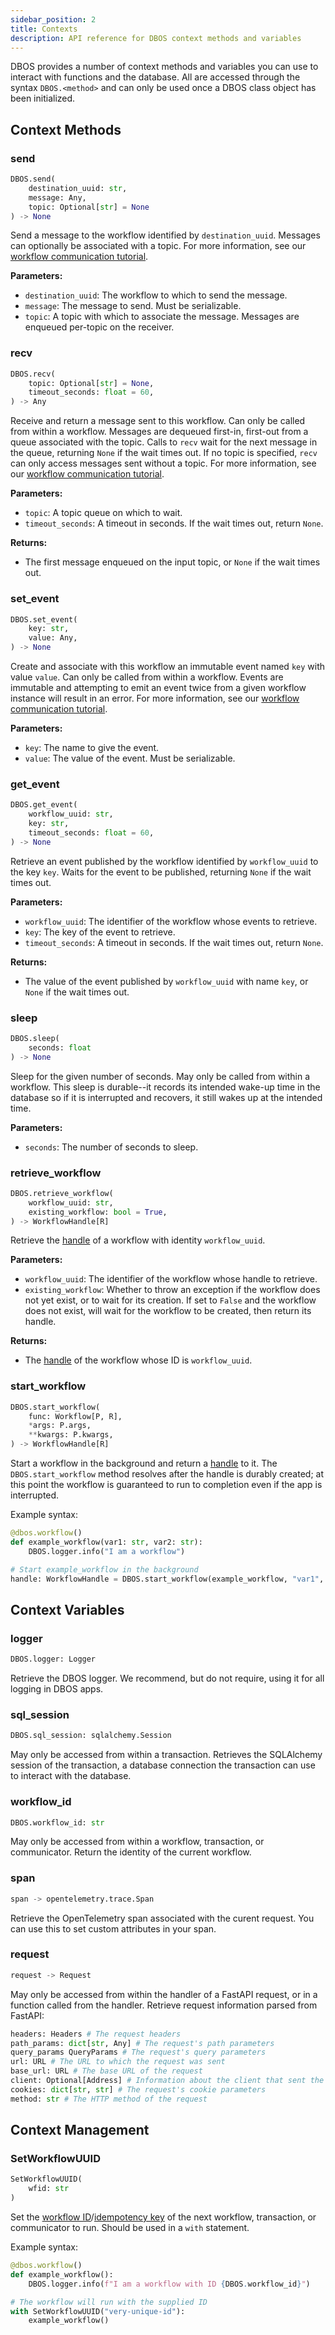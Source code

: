 ```yaml
---
sidebar_position: 2
title: Contexts
description: API reference for DBOS context methods and variables
---
```


DBOS provides a number of context methods and variables you can use to interact with functions and the database.
All are accessed through the syntax `DBOS.<method>` and can only be used once a DBOS class object has been initialized.

## Context Methods

### send

```python
DBOS.send(
    destination_uuid: str,
    message: Any,
    topic: Optional[str] = None
) -> None
```

Send a message to the workflow identified by `destination_uuid`.
Messages can optionally be associated with a topic.
For more information, see our [workflow communication tutorial](#).

**Parameters:**
- `destination_uuid`: The workflow to which to send the message.
- `message`: The message to send. Must be serializable.
- `topic`: A topic with which to associate the message. Messages are enqueued per-topic on the receiver.

### recv

```python
DBOS.recv(
    topic: Optional[str] = None,
    timeout_seconds: float = 60,
) -> Any
```

Receive and return a message sent to this workflow.
Can only be called from within a workflow.
Messages are dequeued first-in, first-out from a queue associated with the topic.
Calls to `recv` wait for the next message in the queue, returning `None` if the wait times out.
If no topic is specified, `recv` can only access messages sent without a topic.
For more information, see our [workflow communication tutorial](#).

**Parameters:**
- `topic`: A topic queue on which to wait.
- `timeout_seconds`: A timeout in seconds. If the wait times out, return `None`.

**Returns:**
- The first message enqueued on the input topic, or `None` if the wait times out.

### set_event

```python
DBOS.set_event(
    key: str,
    value: Any,
) -> None
```

Create and associate with this workflow an immutable event named `key` with value `value`.
Can only be called from within a workflow.
Events are immutable and attempting to emit an event twice from a given workflow instance will result in an error.
For more information, see our [workflow communication tutorial](#).


**Parameters:**
- `key`: The name to give the event.
- `value`: The value of the event. Must be serializable.

### get_event

```python
DBOS.get_event(
    workflow_uuid: str,
    key: str,
    timeout_seconds: float = 60,
) -> None
```

Retrieve an event published by the workflow identified by `workflow_uuid` to the key `key`.
Waits for the event to be published, returning `None` if the wait times out.

**Parameters:**
- `workflow_uuid`: The identifier of the workflow whose events to retrieve.
- `key`: The key of the event to retrieve.
- `timeout_seconds`: A timeout in seconds. If the wait times out, return `None`.

**Returns:**
- The value of the event published by `workflow_uuid` with name `key`, or `None` if the wait times out.


### sleep

```python
DBOS.sleep(
    seconds: float
) -> None
```

Sleep for the given number of seconds.
May only be called from within a workflow.
This sleep is durable--it records its intended wake-up time in the database so if it is interrupted and recovers, it still wakes up at the intended time.

**Parameters:**
- `seconds`: The number of seconds to sleep.

### retrieve_workflow

```python
DBOS.retrieve_workflow(
    workflow_uuid: str,
    existing_workflow: bool = True,
) -> WorkflowHandle[R]
```

Retrieve the [handle](./workflow_handles.md) of a workflow with identity `workflow_uuid`.

**Parameters:**
- `workflow_uuid`: The identifier of the workflow whose handle to retrieve.
- `existing_workflow`: Whether to throw an exception if the workflow does not yet exist, or to wait for its creation. If set to `False` and the workflow does not exist, will wait for the workflow to be created, then return its handle.

**Returns:**
- The [handle](./workflow_handles.md) of the workflow whose ID is `workflow_uuid`.

### start_workflow

```python
DBOS.start_workflow(
    func: Workflow[P, R],
    *args: P.args,
    **kwargs: P.kwargs,
) -> WorkflowHandle[R]
```

Start a workflow in the background and return a [handle](./workflow_handles.md) to it.
The `DBOS.start_workflow` method resolves after the handle is durably created; at this point the workflow is guaranteed to run to completion even if the app is interrupted.

Example syntax:

```python
@dbos.workflow()
def example_workflow(var1: str, var2: str):
    DBOS.logger.info("I am a workflow")

# Start example_workflow in the background
handle: WorkflowHandle = DBOS.start_workflow(example_workflow, "var1", "var2")
```


## Context Variables

### logger

```python
DBOS.logger: Logger
```

Retrieve the DBOS logger. We recommend, but do not require, using it for all logging in DBOS apps.

### sql_session

```python
DBOS.sql_session: sqlalchemy.Session
```

May only be accessed from within a transaction.
Retrieves the SQLAlchemy session of the transaction, a database connection the transaction can use to interact with the database.

### workflow_id

```python
DBOS.workflow_id: str
```

May only be accessed from within a workflow, transaction, or communicator.
Return the identity of the current workflow.

### span

```python
span -> opentelemetry.trace.Span
```

Retrieve the OpenTelemetry span associated with the curent request.
You can use this to set custom attributes in your span.

### request

```python
request -> Request
```

May only be accessed from within the handler of a FastAPI request, or in a function called from the handler.
Retrieve request information parsed from FastAPI:
```python
headers: Headers # The request headers
path_params: dict[str, Any] # The request's path parameters
query_params QueryParams # The request's query parameters
url: URL # The URL to which the request was sent
base_url: URL # The base URL of the request
client: Optional[Address] # Information about the client that sent the request
cookies: dict[str, str] # The request's cookie parameters
method: str # The HTTP method of the request
```


## Context Management

### SetWorkflowUUID

```python
SetWorkflowUUID(
    wfid: str
)
```

Set the [workflow ID](../tutorials-python/workflow-tutorial.md#workflow-ids)/[idempotency key](../tutorials-python/idempotency-tutorial.md) of the next workflow, transaction, or communicator to run.
Should be used in a `with` statement.

Example syntax:

```python
@dbos.workflow()
def example_workflow():
    DBOS.logger.info(f"I am a workflow with ID {DBOS.workflow_id}")

# The workflow will run with the supplied ID
with SetWorkflowUUID("very-unique-id"):
    example_workflow()
```